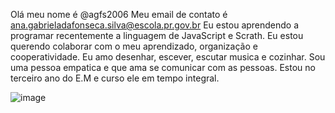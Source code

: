 Olá meu nome é @agfs2006
Meu email de contato é ana.gabrieladafonseca.silva@escola.pr.gov.br
Eu estou aprendendo a programar recentemente a linguagem de JavaScript e Scrath.
Eu estou querendo colaborar com o meu aprendizado, organização e cooperatividade.
Eu amo desenhar, escever, escutar musica e cozinhar. Sou uma pessoa empatica e que ama se comunicar com as pessoas.
Estou no terceiro ano do E.M e curso ele em tempo integral.


![image](https://github.com/agfs2006/agfs2006/assets/119681551/2838b457-48c4-43f4-8321-a3089ed9b046)
